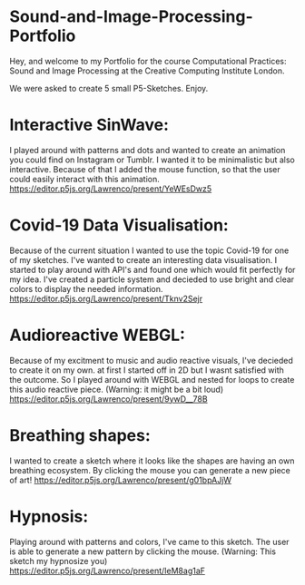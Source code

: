 # Sound-and-Image-Processing-Portfolio
Hey, and welcome to my Portfolio for the course Computational Practices: Sound and Image Processing at the Creative Computing Institute London.

We were asked to create 5 small P5-Sketches. Enjoy.

# Interactive SinWave: 
I played around with patterns and dots and wanted to create an animation you could find on Instagram or Tumblr.
I wanted it to be minimalistic but also interactive. Because of that I added the mouse function, so that the user could easily interact with this animation.
https://editor.p5js.org/Lawrenco/present/YeWEsDwz5


# Covid-19 Data Visualisation: 
Because of the current situation I wanted to use the topic Covid-19 for one of my sketches. I've wanted to create an interesting data visualisation. I started to play around with API's and found one which would fit perfectly for my idea. I've created a particle system and decieded to use bright and clear colors to display the needed information.
https://editor.p5js.org/Lawrenco/present/Tknv2Sejr

# Audioreactive WEBGL: 
Because of my excitment to music and audio reactive visuals, I've decieded to create it on my own. at first I started off in 2D but I wasnt satisfied with the outcome. So I played around with WEBGL and nested for loops to create this audio reactive piece. 
(Warning: it might be a bit loud)
https://editor.p5js.org/Lawrenco/present/9ywD__78B

# Breathing shapes: 
I wanted to create a sketch where it looks like the shapes are having an own breathing ecosystem. 
By clicking the mouse you can generate a new piece of art!
https://editor.p5js.org/Lawrenco/present/g01bpAJjW

# Hypnosis: 
Playing around with patterns and colors, I've came to this sketch. The user is able to generate a new pattern by clicking the mouse.
(Warning: This sketch my hypnosize you)
https://editor.p5js.org/Lawrenco/present/IeM8ag1aF
